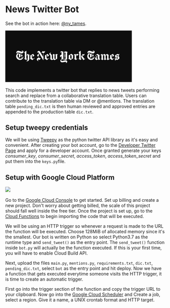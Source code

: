 # News Twitter Bot
See the bot in action here: [@ny_tames](https://twitter.com/ny_tames).

<img src="img/banner.png" width="400"/>

This code implements a twitter bot that replies to news tweets performing search and replace from a collaborative translation table. Users can contribute to the translation table via DM or @mentions.
The translation table `pending_dic.txt` is then human reviewed and approved entries are appended to the production table `dic.txt`.

## Setup tweepy credentials
We will be using [Tweepy](https://www.tweepy.org/) as the python twitter API library as it's easy and convenient.
After creating your bot account, go to the [Developer Twitter Page](https://developer.twitter.com/en) and apply for a developer account. Once granted generate your keys *consumer_key*, *consumer_secret*, *access_token*, *access_token_secret* and put them into the `keys.py`file.

## Setup with Google Cloud Platform
<img src="https://miro.medium.com/max/12516/1*CMz4r3-pEFp3Po6oHv-JxQ.png" width="350"/>

Go to the [Google Cloud Console](https://console.cloud.google.com/) to get started. Set up billing and create a new project. Don't worry about getting billed, the scale of this project should fall well inside the free tier.
Once the project is set up, go to the [Cloud Functions](https://console.cloud.google.com/functions) to begin importing the code that will be executed.

We will be using an HTTP trigger so whenever a request is made to the URL the function will be executed. Choose 128MiB of allocated memory since it's the smallest. Our bot is written on Python so select Python3.7 as the runtime type and `send_tweet()` as the entry point. The `send_tweet()` function inside `bot.py` will actually be the function executed. If this is your first time, you will have to enable Cloud Build API.

Next, upload the files `main.py`, `mentions.py`, `requirements.txt`, `dic.txt`, `pending_dic.txt`, select `bot` as the entry point and hit deploy. Now we have a function that gets executed everytime someone visits the HTTP trigger, it is time to create an automatic trigger.

First go into the trigger section of the function and copy the trigger URL to your clipboard. Now go into the [Google Cloud Scheduler](https://console.cloud.google.com/cloudscheduler) and Create a job, select a region. Give it a name, a UNIX crontab format and HTTP target.
